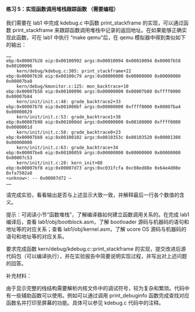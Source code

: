 #### 练习 5：实现函数调用堆栈跟踪函数 （需要编程）

我们需要在 lab1 中完成 kdebug.c 中函数 print_stackframe 的实现，可以通过函数 print_stackframe 来跟踪函数调用堆栈中记录的返回地址。在如果能够正确实现此函数，可在 lab1 中执行 “make qemu”后，在 qemu 模拟器中得到类似如下的输出：

    ……
    ebp:0x00007b28 eip:0x00100992 args:0x00010094 0x00010094 0x00007b58 0x00100096
        kern/debug/kdebug.c:305: print_stackframe+22
    ebp:0x00007b38 eip:0x00100c79 args:0x00000000 0x00000000 0x00000000 0x00007ba8
        kern/debug/kmonitor.c:125: mon_backtrace+10
    ebp:0x00007b58 eip:0x00100096 args:0x00000000 0x00007b80 0xffff0000 0x00007b84
        kern/init/init.c:48: grade_backtrace2+33
    ebp:0x00007b78 eip:0x001000bf args:0x00000000 0xffff0000 0x00007ba4 0x00000029
        kern/init/init.c:53: grade_backtrace1+38
    ebp:0x00007b98 eip:0x001000dd args:0x00000000 0x00100000 0xffff0000 0x0000001d
        kern/init/init.c:58: grade_backtrace0+23
    ebp:0x00007bb8 eip:0x00100102 args:0x0010353c 0x00103520 0x00001308 0x00000000
        kern/init/init.c:63: grade_backtrace+34
    ebp:0x00007be8 eip:0x00100059 args:0x00000000 0x00000000 0x00000000 0x00007c53
        kern/init/init.c:28: kern_init+88
    ebp:0x00007bf8 eip:0x00007d73 args:0xc031fcfa 0xc08ed88e 0x64e4d08e 0xfa7502a8
    <unknow>: -- 0x00007d72 –
    ……

请完成实验，看看输出是否与上述显示大致一致，并解释最后一行各个数值的含义。

提示：可阅读小节“函数堆栈”，了解编译器如何建立函数调用关系的。在完成 lab1 编译后，查看 lab1/obj/bootblock.asm，了解 bootloader 源码与机器码的语句和地址等的对应关系；查看 lab1/obj/kernel.asm，了解
ucore OS 源码与机器码的语句和地址等的对应关系。

要求完成函数 kern/debug/kdebug.c::print_stackframe 的实现，提交改进后源代码包（可以编译执行），并在实验报告中简要说明实现过程，并写出对上述问题的回答。

补充材料：

由于显示完整的栈结构需要解析内核文件中的调试符号，较为复杂和繁琐。代码中有一些辅助函数可以使用。例如可以通过调用 print_debuginfo 函数完成查找对应函数名并打印至屏幕的功能。具体可以参见 kdebug.c 代码中的注释。
